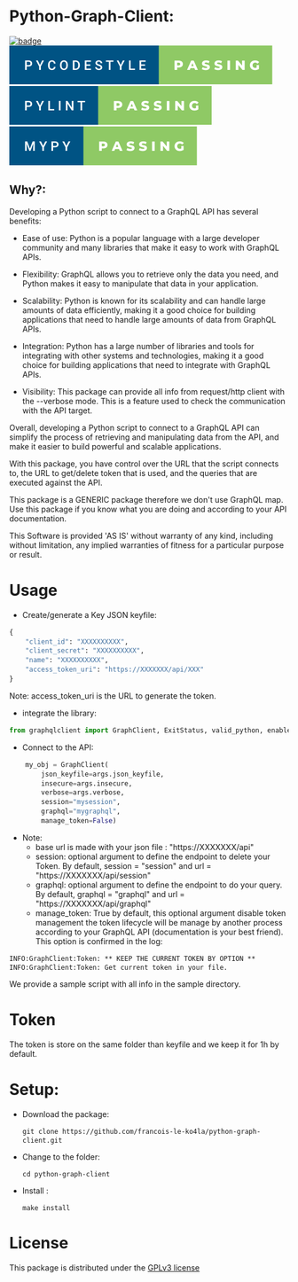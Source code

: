 # Python-Graph-Client:
[![badge](https://forthebadge.com/images/badges/made-with-python.svg)]()
![](./doc/pycodestyle-passing.svg)
![](./doc/pylint-passing.svg)
![](./doc/mypy-passing.svg)

## Why?:

Developing a Python script to connect to a GraphQL API has several benefits:

- Ease of use: Python is a popular language with a large developer community
  and many libraries that make it easy to work with GraphQL APIs.

- Flexibility: GraphQL allows you to retrieve only the data you need, and
  Python makes it easy to manipulate that data in your application.

- Scalability: Python is known for its scalability and can handle large amounts
  of data efficiently, making it a good choice for building applications that
  need to handle large amounts of data from GraphQL APIs.

- Integration: Python has a large number of libraries and tools for integrating
  with other systems and technologies, making it a good choice for building
  applications that need to integrate with GraphQL APIs.

- Visibility: This package can provide all info from request/http client 
  with the --verbose mode. This is a feature used to check the communication 
  with the API target.

Overall, developing a Python script to connect to a GraphQL API can simplify
the process of retrieving and manipulating data from the API, and make it
easier to build powerful and scalable applications.

With this package, you have control over the URL that the script connects to,
the URL to get/delete token that is used, and the queries that are executed 
against the API.

This package is a GENERIC package therefore we don't use GraphQL map.
Use this package if you know what you are doing and according to your API
documentation.

This Software is provided 'AS IS' without warranty of any kind, including
without limitation, any implied warranties of fitness for a particular purpose
or result.

# Usage

- Create/generate a Key JSON keyfile:
```python
{
	"client_id": "XXXXXXXXXX",
	"client_secret": "XXXXXXXXXX",
	"name": "XXXXXXXXXX",
	"access_token_uri": "https://XXXXXXX/api/XXX"
}
```
Note: access_token_uri is the URL to generate the token.

- integrate the library:
```python
from graphqlclient import GraphClient, ExitStatus, valid_python, enable_logging
```

- Connect to the API:
```python
    my_obj = GraphClient(
        json_keyfile=args.json_keyfile,
        insecure=args.insecure,
        verbose=args.verbose,
        session="mysession",
        graphql="mygraphql",
        manage_token=False)
```
- Note:
  - base url is made with your json file : "https://XXXXXXX/api"
  - session: optional argument to define the endpoint to delete your Token. 
    By default, session = "session" and url = "https://XXXXXXX/api/session"
  - graphql: optional argument to define the endpoint to do your query.
    By default, graphql = "graphql" and url = "https://XXXXXXX/api/graphql"
  - manage_token: True by default, this optional argument disable token 
    management the token lifecycle will be manage by another process 
    according to your GraphQL API (documentation is your best friend). This 
    option is confirmed in the log:

```
INFO:GraphClient:Token: ** KEEP THE CURRENT TOKEN BY OPTION **
INFO:GraphClient:Token: Get current token in your file.
```

We provide a sample script with all info in the sample directory.

# Token
The token is store on the same folder than keyfile and we keep it for 1h by 
default.

# Setup:
- Download the package:
  ```shell
  git clone https://github.com/francois-le-ko4la/python-graph-client.git
  ```

- Change to the folder:
  ```shell
  cd python-graph-client
  ```

- Install :
  ```shell
  make install
  ```

# License

This package is distributed under the [GPLv3 license](./LICENSE)
